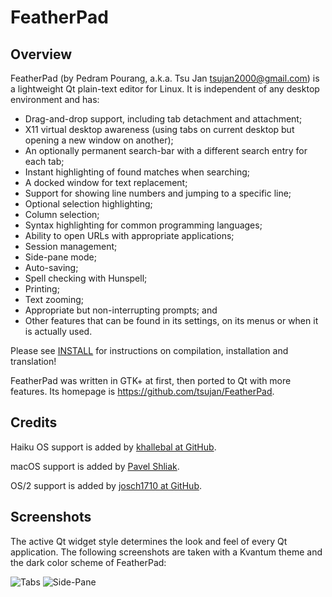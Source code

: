 # FeatherPad

## Overview

FeatherPad (by Pedram Pourang, a.k.a. Tsu Jan <tsujan2000@gmail.com>) is a lightweight Qt plain-text editor for Linux. It is independent of any desktop environment and has:

  * Drag-and-drop support, including tab detachment and attachment;
  * X11 virtual desktop awareness (using tabs on current desktop but opening a new window on another);
  * An optionally permanent search-bar with a different search entry for each tab;
  * Instant highlighting of found matches when searching;
  * A docked window for text replacement;
  * Support for showing line numbers and jumping to a specific line;
  * Optional selection highlighting;
  * Column selection;
  * Syntax highlighting for common programming languages;
  * Ability to open URLs with appropriate applications;
  * Session management;
  * Side-pane mode;
  * Auto-saving;
  * Spell checking with Hunspell;
  * Printing;
  * Text zooming;
  * Appropriate but non-interrupting prompts; and
  * Other features that can be found in its settings, on its menus or when it is actually used.

Please see [INSTALL](INSTALL) for instructions on compilation, installation and translation!

FeatherPad was written in GTK+ at first, then ported to Qt with more features. Its homepage is <https://github.com/tsujan/FeatherPad>.

## Credits

Haiku OS  support is added by [khallebal at GitHub](https://github.com/khallebal).

macOS support is added by [Pavel Shliak](https://github.com/shlyakpavel).

OS/2 support is added by [josch1710 at GitHub](https://github.com/josch1710).

## Screenshots

The active Qt widget style determines the look and feel of every Qt application. The following screenshots are taken with a Kvantum theme and the dark color scheme of FeatherPad:

![Tabs](screenshots/Tabs.png?raw=true "Tabs")
![Side-Pane](screenshots/Side-Pane.png?raw=true "Side-Pane")
